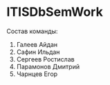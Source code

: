 # ITISDbSemWork
Состав команды:
<ol>
  <li>Галеев Айдан</li>
  <li>Сафин Ильдан</li>
  <li>Сергеев Ростислав</li>
  <li>Парамонов Дмитрий</li>
  <li>Чарнцев Егор</li>
</ol>
